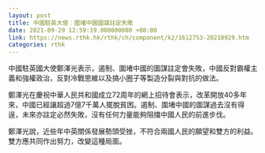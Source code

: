 ```yaml
---
layout: post
title: 中國駐英大使︰圍堵中國圖謀註定失敗
date: 2021-09-29 12:59:19.000000000 +08:00
link: https://news.rthk.hk/rthk/ch/component/k2/1612753-20210929.htm
categories: rthk
---
```


中國駐英國大使鄭澤光表示，遏制、圍堵中國的圖謀註定會失敗，中國反對霸權主義和強權政治，反對冷戰思維以及搞小圈子等製造分裂與對抗的做法。

鄭澤光在慶祝中華人民共和國成立72周年的網上招待會表示，改革開放40多年來，中國已經讓超過7億7千萬人擺脫貧困。遏制、圍堵中國的圖謀過去沒有得逞，未來亦註定必然失敗，沒有任何力量能夠阻擋中國人民的前進步伐。

鄭澤光說，近些年中英關係發展勢頭受挫，不符合兩國人民的願望和雙方的利益。雙方應共同作出努力，改變這種局面。
